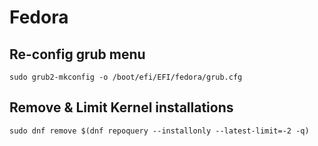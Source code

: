 # Fedora

## Re-config grub menu
  `sudo grub2-mkconfig -o /boot/efi/EFI/fedora/grub.cfg`
  
## Remove & Limit Kernel installations
  `sudo dnf remove $(dnf repoquery --installonly --latest-limit=-2 -q)`
